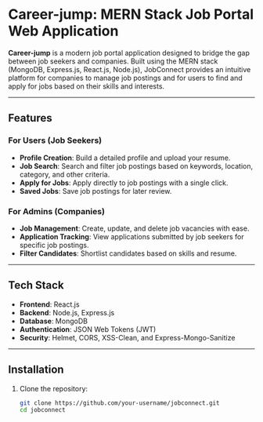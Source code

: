# Career-jump: MERN Stack Job Portal Web Application

**Career-jump** is a modern job portal application designed to bridge the gap between job seekers and companies. Built using the MERN stack (MongoDB, Express.js, React.js, Node.js), JobConnect provides an intuitive platform for companies to manage job postings and for users to find and apply for jobs based on their skills and interests.

---

## Features

### **For Users (Job Seekers)**
- **Profile Creation**: Build a detailed profile and upload your resume.
- **Job Search**: Search and filter job postings based on keywords, location, category, and other criteria.
- **Apply for Jobs**: Apply directly to job postings with a single click.
- **Saved Jobs**: Save job postings for later review.

### **For Admins (Companies)**
- **Job Management**: Create, update, and delete job vacancies with ease.
- **Application Tracking**: View applications submitted by job seekers for specific job postings.
- **Filter Candidates**: Shortlist candidates based on skills and resume.

---

## Tech Stack

- **Frontend**: React.js
- **Backend**: Node.js, Express.js
- **Database**: MongoDB
- **Authentication**: JSON Web Tokens (JWT)
- **Security**: Helmet, CORS, XSS-Clean, and Express-Mongo-Sanitize

---

## Installation

1. Clone the repository:
   ```bash
   git clone https://github.com/your-username/jobconnect.git
   cd jobconnect
